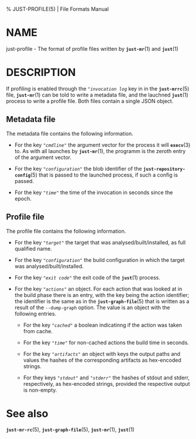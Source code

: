 % JUST-PROFILE(5) | File Formats Manual

NAME
====

just-profile - The format of profile files written by **`just-mr`**(1) and **`just`**(1)

DESCRIPTION
===========

If profiling is enabled through the *`"invocation log`* key in in
the **`just-mrrc`**(5) file, **`just-mr`**(1) can be told to write
a metadata file, and the lauchned **`just`**(1) process to write a
profile file. Both files contain a single JSON object.

Metadata file
--------------

The metadata file contains the following information.

- For the key *`"cmdline"`* the argument vector for the process it
  will **`execv`**(3) to. As with all launches by **`just-mr`**(1),
  the programm is the zeroth entry of the argument vector.

- For the key *`"configuration"`* the blob identifier of the
  **`just-repository-config`**(5) that is passed to the launched process,
  if such a config is passed.

- For the key *`"time"`* the time of the invocation in seconds since
  the epoch.

Profile file
------------

The profile file contains the following information.

- For the key *`"target"`* the target that was analysed/built/installed, as
  full qualified name.

- For the key *`"configuration"`* the build configuration in which the
  target was analysed/built/installed.

- For the key *`"exit code"`* the exit code of the **`just`**(1) process.

- For the key *`"actions"`* an object. For each action that was looked at
  in the build phase there is an entry, with the key being the action
  identifier; the identifier is the same as in the **`just-graph-file`**(5)
  that is written as a result of the `--dump-graph` option. The value is
  an object with the following entries.

  - For the key *`"cached"`* a boolean indicatinng if the action was taken
    from cache.

  - For the key *`"time"`* for non-cached actions the build time in seconds.

  - For the key *`"artifacts"`* an object with keys the output paths and values
    the hashes of the corresponding artifacts as hex-encoded strings.

  - For they keys *`"stdout"`* and *`"stderr"`* the hashes of stdout and stderr,
    respectively, as hex-encoded strings, provided the respective output is
    non-empty.


See also
========

**`just-mr-rc`**(5),
**`just-graph-file`**(5),
**`just-mr`**(1),
**`just`**(1)
